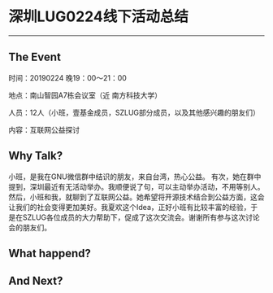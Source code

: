 


# 深圳LUG0224线下活动总结

---------------------------------

## The Event

时间：20190224 晚19：00～21：00

地点：南山智园A7栋会议室（近 南方科技大学）

人员：12人（小班，壹基金成员，SZLUG部分成员，以及其他感兴趣的朋友们）

内容：互联网公益探讨



## Why Talk?

小班，是我在GNU微信群中结识的朋友，来自台湾，热心公益。 有次，她在群中提到，深圳最近有无活动举办。我顺便说了句，可以主动举办活动，不用等别人。然后，小班和我，就聊到了互联网公益。她希望将开源技术结合到公益方面，这会让我们的社会变得更加美好。我夏欢这个Idea，正好小班有比较丰富的经验，于是在SZLUG各位成员的大力帮助下，促成了这次交流会。谢谢所有参与这次讨论会的朋友们。


## What happend?




## And Next?


